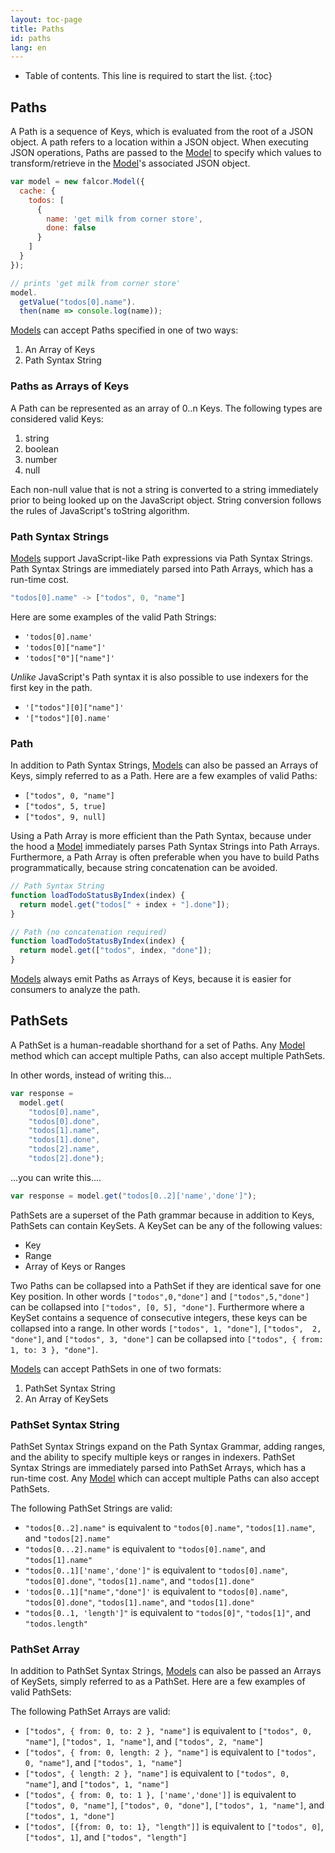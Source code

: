```yaml
---
layout: toc-page
title: Paths
id: paths
lang: en
---
```


* Table of contents. This line is required to start the list.
{:toc}

## Paths

A Path is a sequence of Keys, which is evaluated from the root of a JSON object. A path refers to a location within a JSON object. When executing JSON operations, Paths are passed to the [Model](http://netflix.github.io/falcor/documentation/model.html) to specify which values to transform/retrieve in the [Model](http://netflix.github.io/falcor/documentation/model.html)'s associated JSON object.

~~~js
var model = new falcor.Model({
  cache: {
    todos: [
      {
        name: 'get milk from corner store',
        done: false
      }
    ]
  }
});

// prints 'get milk from corner store'
model.
  getValue("todos[0].name").
  then(name => console.log(name));
~~~

[Models](http://netflix.github.io/falcor/documentation/model.html) can accept Paths specified in one of two ways:

1. An Array of Keys
2. Path Syntax String

### Paths as Arrays of Keys

A Path can be represented as an array of 0..n Keys. The following types are considered valid Keys:

1. string
2. boolean
3. number
4. null

Each non-null value that is not a string is converted to a string immediately prior to being looked up on the JavaScript object. String conversion follows the rules of JavaScript's toString algorithm.

### Path Syntax Strings

[Models](http://netflix.github.io/falcor/documentation/model.html) support JavaScript-like Path expressions via Path Syntax Strings. Path Syntax Strings are immediately parsed into Path Arrays, which has a run-time cost.

~~~js
"todos[0].name" -> ["todos", 0, "name"]
~~~

Here are some examples of the valid Path Strings:

* `'todos[0].name'`
* `'todos[0]["name"]'`
* `'todos["0"]["name"]'`

_Unlike_ JavaScript's Path syntax it is also possible to use indexers for the first key in the path.

* `'["todos"][0]["name"]'`
* `'["todos"][0].name'`

### Path

In addition to Path Syntax Strings, [Models](http://netflix.github.io/falcor/documentation/model.html) can also be passed an Arrays of Keys, simply referred to as a Path. Here are a few examples of valid Paths:

* `["todos", 0, "name"]`
* `["todos", 5, true]`
* `["todos", 9, null]`

Using a Path Array is more efficient than the Path Syntax, because under the hood a [Model](http://netflix.github.io/falcor/documentation/model.html) immediately parses Path Syntax Strings into Path Arrays. Furthermore, a Path Array is often preferable when you have to build Paths programmatically, because string concatenation can be avoided.

~~~js
// Path Syntax String
function loadTodoStatusByIndex(index) {
  return model.get("todos[" + index + "].done"]);
}

// Path (no concatenation required)
function loadTodoStatusByIndex(index) {
  return model.get(["todos", index, "done"]);
}
~~~

[Models](http://netflix.github.io/falcor/documentation/model.html) always emit Paths as Arrays of Keys, because it is easier for consumers to analyze the path.

## PathSets

A PathSet is a human-readable shorthand for a set of Paths. Any [Model](http://netflix.github.io/falcor/documentation/model.html) method which can accept multiple Paths, can also accept multiple PathSets.

In other words, instead of writing this...

~~~js
var response =
  model.get(
    "todos[0].name",
    "todos[0].done",
    "todos[1].name",
    "todos[1].done",
    "todos[2].name",
    "todos[2].done");
~~~

...you can write this....

~~~js
var response = model.get("todos[0..2]['name','done']");
~~~

PathSets are a superset of the Path grammar because in addition to Keys, PathSets can contain KeySets. A KeySet can be any of the following values:

* Key
* Range
* Array of Keys or Ranges

Two Paths can be collapsed into a PathSet if they are identical save for one Key position. In other words `["todos",0,"done"]` and `["todos",5,"done"]` can be collapsed into `["todos", [0, 5], "done"]`. Furthermore where a KeySet contains a sequence of consecutive integers, these keys can be collapsed into a range. In other words `["todos", 1, "done"]`, `["todos",  2, "done"]`, and `["todos", 3, "done"]` can be collapsed into `["todos", { from: 1, to: 3 }, "done"]`.

[Models](http://netflix.github.io/falcor/documentation/model.html) can accept PathSets in one of two formats:

1. PathSet Syntax String
2. An Array of KeySets

### PathSet Syntax String

PathSet Syntax Strings expand on the Path Syntax Grammar, adding ranges, and the ability to specify multiple keys or ranges in indexers. PathSet Syntax Strings are immediately parsed into PathSet Arrays, which has a run-time cost. Any [Model](http://netflix.github.io/falcor/documentation/model.html) which can accept multiple Paths can also accept PathSets.

The following PathSet Strings are valid:

* `"todos[0..2].name"` is equivalent to `"todos[0].name"`, `"todos[1].name"`, and `"todos[2].name"`
* `"todos[0...2].name"` is equivalent to `"todos[0].name"`, and `"todos[1].name"`
* `"todos[0..1]['name','done']"` is equivalent to `"todos[0].name"`, `"todos[0].done"`, `"todos[1].name"`, and `"todos[1].done"`
* `'todos[0..1]["name","done"]'` is equivalent to `"todos[0].name"`, `"todos[0].done"`, `"todos[1].name"`, and `"todos[1].done"`
* `"todos[0..1, 'length']"` is equivalent to `"todos[0]"`, `"todos[1]"`, and `"todos.length"`

### PathSet Array

In addition to PathSet Syntax Strings, [Models](http://netflix.github.io/falcor/documentation/model.html) can also be passed an Arrays of KeySets, simply referred to as a PathSet. Here are a few examples of valid PathSets:

The following PathSet Arrays are valid:

* `["todos", { from: 0, to: 2 }, "name"]` is equivalent to `["todos", 0, "name"]`, `["todos", 1, "name"]`, and `["todos", 2, "name"]`
* `["todos", { from: 0, length: 2 }, "name"]` is equivalent to `["todos", 0, "name"]`, and `["todos", 1, "name"]`
* `["todos", { length: 2 }, "name"]` is equivalent to `["todos", 0, "name"]`, and `["todos", 1, "name"]`
* `["todos", { from: 0, to: 1 }, ['name','done']]` is equivalent to `["todos", 0, "name"]`, `["todos", 0, "done"]`, `["todos", 1, "name"]`, and `["todos", 1, "done"]`
* `["todos", [{from: 0, to: 1}, "length"]]` is equivalent to `["todos", 0]`, `["todos", 1]`, and `["todos", "length"]`
